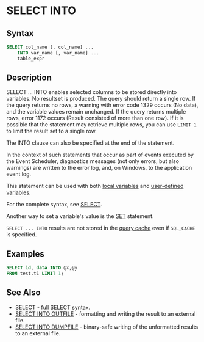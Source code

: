 # SELECT INTO

## Syntax

```sql
SELECT col_name [, col_name] ...
    INTO var_name [, var_name] ...
    table_expr
```

## Description

SELECT ... INTO enables selected columns to be stored directly
into variables. No resultset is produced. The query should return a single row. If the query
returns no rows, a warning with error code 1329 occurs (No data), and
the variable values remain unchanged. If the query returns multiple
rows, error 1172 occurs (Result consisted of more than one row). If it
is possible that the statement may retrieve multiple rows, you can use
`LIMIT 1` to limit the result set to a single row.

The INTO clause can also be specified at the end of the statement.

In the context of such statements that occur as part of events
executed by the Event Scheduler, diagnostics messages (not only
errors, but also warnings) are written to the error log, and, on
Windows, to the application event log.

This statement can be used with both [local variables](/programming-customizing-mariadb/programmatic-compound-statements/declare-variable/) and [user-defined variables](/sql-statements-structure/sql-language-structure/user-defined-variables/).

For the complete syntax, see [SELECT](/sql-statements-structure/sql-statements/data-manipulation/selecting-data/select/).

Another way to set a variable's value is the [SET](/programming-customizing-mariadb/programmatic-compound-statements/set-variable/) statement.

`SELECT ... INTO` results are not stored in the [query cache](/replication/optimization-and-tuning/buffers-caches-and-threads/query-cache/) even if `SQL_CACHE` is specified.

## Examples

```sql
SELECT id, data INTO @x,@y 
FROM test.t1 LIMIT 1;
```

## See Also

- [SELECT](/sql-statements-structure/sql-statements/data-manipulation/selecting-data/select/) - full SELECT syntax.
- [SELECT INTO OUTFILE](/sql-statements-structure/sql-statements/data-manipulation/selecting-data/select-into-outfile/) - formatting and writing the result to an external file.
- [SELECT INTO DUMPFILE](/sql-statements-structure/sql-statements/data-manipulation/selecting-data/select-into-dumpfile/) - binary-safe writing of the unformatted results to an external file.